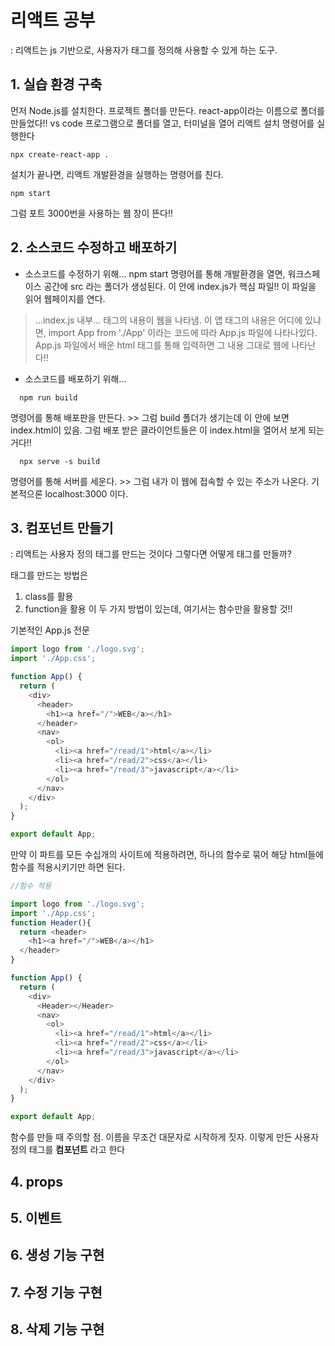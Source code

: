# 리액트 공부
: 리액트는 js 기반으로, 사용자가 태그를 정의해 사용할 수 있게 하는 도구. 

## 1. 실습 환경 구축
먼저 Node.js를 설치한다.
프로젝트 폴더를 만든다. react-app이라는 이름으로 폴더를 만들었다!!
vs code 프로그램으로 폴더를 열고, 터미널을 열어 리액트 설치 명령어를 실행한다
```
npx create-react-app .
```
설치가 끝나면, 리액트 개발환경을 실행하는 명령어를 친다.
```
npm start
```
그럼 포트 3000번을 사용하는 웹 창이 뜬다!!

## 2. 소스코드 수정하고 배포하기
* 소스코드를 수정하기 위해...
npm start 명령어를 통해 개발환경을 열면,
워크스페이스 공간에 src 라는 폴더가 생성된다. 이 안에 index.js가 핵심 파일!! 이 파일을 읽어 웹페이지를 연다. 

> ...index.js 내부...
<App> 태그의 내용이 웹을 나타냄. 
이 앱 태그의 내용은 어디에 있냐면, import App from './App' 이라는 코드에 따라 App.js 파일에 나타나있다. 
App.js 파일에서 배운 html 태그를 통해 입력하면 그 내용 그대로 웹에 나타난다!!


* 소스코드를 배포하기 위해...
```
  npm run build
```
명령어를 통해 배포판을 만든다. >> 그럼 build 폴더가 생기는데 이 안에 보면 index.html이 있음. 그럼 배포 받은 클라이언트들은 이 index.html을 열어서 보게 되는 거다!!
```
  npx serve -s build
```
명령어를 통해 서버를 세운다. >> 그럼 내가 이 웹에 접속할 수 있는 주소가 나온다. 기본적으론 localhost:3000 이다. 


## 3. 컴포넌트 만들기
: 리액트는 사용자 정의 태그를 만드는 것이다
그렇다면 어떻게 태그를 만들까?

태그를 만드는 방법은
1. class를 활용
2. function을 활용
이 두 가지 방법이 있는데, 여기서는 함수만을 활용할 것!!

기본적인 App.js 전문
```App.js
import logo from './logo.svg';
import './App.css';

function App() {
  return (
    <div>
      <header>
        <h1><a href="/">WEB</a></h1>
      </header>
      <nav>
        <ol>
          <li><a href="/read/1">html</a></li>
          <li><a href="/read/2">css</a></li>
          <li><a href="/read/3">javascript</a></li>          
        </ol>
      </nav>
    </div>
  );
}

export default App;
```

만약 이 파트를 모든 수십개의 사이트에 적용하려면, 하나의 함수로 묶어 해당 html들에 함수를 적용시키기만 하면 된다.

```App.js
//함수 적용

import logo from './logo.svg';
import './App.css';
function Header(){
  return <header>
    <h1><a href="/">WEB</a></h1>
  </header>
}

function App() {
  return (
    <div>
      <Header></Header>
      <nav>
        <ol>
          <li><a href="/read/1">html</a></li>
          <li><a href="/read/2">css</a></li>
          <li><a href="/read/3">javascript</a></li>          
        </ol>
      </nav>
    </div>
  );
}

export default App;
```

함수를 만들 때 주의할 점. 이름을 무조건 대문자로 시작하게 짓자. 
이렇게 만든 사용자 정의 태그를 <b>컴포넌트</b> 라고 한다
  
  
## 4. props

## 5. 이벤트

## 6. 생성 기능 구현

## 7. 수정 기능 구현

## 8. 삭제 기능 구현
